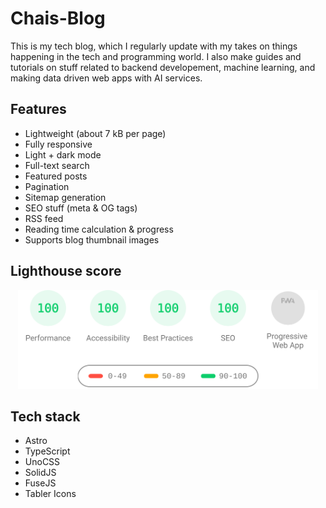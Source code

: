 # Chais-Blog

This is my tech blog, which I regularly update with my takes on things happening in the tech and programming world. I also make guides and tutorials on stuff related to backend developement, machine learning, and making data driven web apps with AI services.

## Features

- Lightweight (about 7 kB per page)
- Fully responsive
- Light + dark mode
- Full-text search
- Featured posts
- Pagination
- Sitemap generation
- SEO stuff (meta & OG tags)
- RSS feed
- Reading time calculation & progress
- Supports blog thumbnail images

## Lighthouse score

<p align="center">
  <a href="https://pagespeed.web.dev/analysis/https-marvin-j97-github-io-nanoblog-post-setup-nanoblog/6rn7jxn74w?form_factor=mobile">
    <img width="480" alt="Lighthouse score" src="pagespeed.svg">
  <a>
</p>

## Tech stack

- Astro
- TypeScript
- UnoCSS
- SolidJS
- FuseJS
- Tabler Icons
